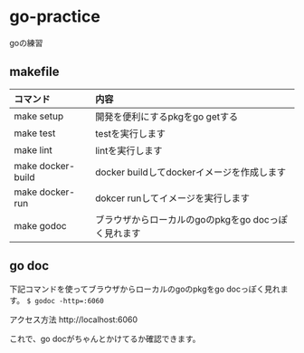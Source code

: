 # go-practice
goの練習

## makefile
|コマンド|内容|
|:--|:--|
|make setup|開発を便利にするpkgをgo getする|
|make test|testを実行します|
|make lint|lintを実行します|
|make docker-build|docker buildしてdockerイメージを作成します|
|make docker-run|dokcer runしてイメージを実行します|
|make godoc|ブラウザからローカルのgoのpkgをgo docっぽく見れます|

## go doc
下記コマンドを使ってブラウザからローカルのgoのpkgをgo docっぽく見れます。
`$ godoc -http=:6060`

アクセス方法
http://localhost:6060

これで、go docがちゃんとかけてるか確認できます。
